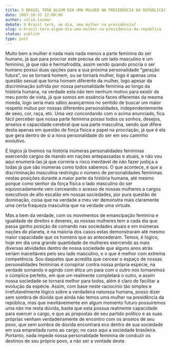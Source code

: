 ```yaml
---
title: O BRASIL TERÁ ALGUM DIA UMA MULHER NA PRESIDÊNCIA DA REPÚBLICA?
date: 2007-10-31 22:00:00
author: celio.lasmar
debate: O Brasil terá, um dia, uma mulher na presidência?
slug: o-brasil-tera-algum-dia-uma-mulher-na-presidencia-da-republica
status: publish 
type: post
---
```


Muito bem a mulher é nada mais nada menos a parte feminina do ser humano, já que para procriar este precisa de um lado masculino e um feminino, já que não é hermafrodita, assim sendo quando procria o ser humano possui duas opções para a sua próxima personalidade "geração futura", ou se tornará homem, ou se tornará mulher, logo é apenas uma questão sexual que torna homem diferente da mulher, logo apesar da discriminação sofrida por nossa personalidade feminina ao longo da história humana, na verdade esta não tem nenhum motivo para existir de meu ponto de vista, já que somos em essência faces diferentes da mesma moeda, logo seria mais sábio avançarmos no sentido de buscar um maior respeito mútuo por nossas diferentes personalidades, independentemente de sexo, cor, raça, etc. Uma vez concordando com o acima enunciado, fica fácil perceber que nossa parte feminina possui todos os sonhos, desejos, anseios e capacidade cerebral que sua parte masculina, sendo que difere desta apenas em questão de força física e papel na procriação, já que é ela que gera dentro de si a nova personalidade do ser em seu caminho evolutivo.  

É lógico já tivemos na história inúmeras personalidades femininas exercendo cargos de mando em nações antepassadas e atuais, e não vou aqui enumerá-las já que correria o risco inevitável de não fazer justiça a todas já que são inúmeras como todos sabemos. O que acontece, é que a discriminação masculina restringiu o número de personalidades femininas nestas posições durante a maior parte da história humana, até mesmo porque como senhor da força física o lado masculino do ser equivocadamente vem cerceando o acesso de nossas mulheres a cargos executivos de alto escalão em nossas sociedades, por pura questão de dominação, coisa que na verdade a meu ver demonstra mais claramente uma certa fraqueza masculina que na verdade uma virtude.  

Mas a bem da verdade, com os movimentos de emancipação feminina e igualdade de direitos e deveres, as nossas mulheres tem a cada dia que passa ganho posição de comando nas sociedades atuais e em inúmeras nações do planeta, e na maioria dos casos estas demonstraram até mesmo maior capacidade que os homens que as antecederam. Temos, é lógico, hoje em dia uma grande quantidade de mulheres exercendo as mais diversas atividades dentro de nossa sociedade que alguns anos atrás seriam inaceitáveis pelo seu lado masculino, e o que é melhor com extrema competência. Sou daqueles que acredita que cercear o espaço de nossas personalidades femininas é conspirar contra nossa própria espécie, na verdade somando e agindo com ética um para com o outro nos tornaremos o cúmplice perfeito, em que um realmente completará o outro, e assim nossa sociedade se tornará melhor para todos, além é claro de facilitar a evolução da espécie. Assim, com base neste raciocínio tão simples e irrefutavelmente lógico sobre a verdadeira natureza humana, posso dizer sem sombra de dúvida que ainda não temos uma mulher na presidência da república, mas que inevitávelmente em algum momento futuro possuiremos uma não me resta dúvida, basta que esta possua realmente capacidade para exercer o cargo, e que as propostas de seu partido político e as suas próprias venham verdadeiramente de encontro com os anseios de seu povo, que sem sombra de dúvida encontrará eco dentro de sua sociedade em sua empreitada rumo ao cargo; no caso aqui a sociedade brasileira. Portanto, nada impede nossa personalidade feminina de conduzir os destinos de seu próprio povo, a não ser a vontade deste.
